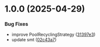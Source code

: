 # 1.0.0 (2025-04-29)


### Bug Fixes

* improve PoolRecyclingStrategy ([31397e3](https://github.com/Unity-UPM-Packages/Unity-Pooling/commit/31397e3592ced60e0c13e2d9820658319f1e0c04))
* update smt ([02c43a7](https://github.com/Unity-UPM-Packages/Unity-Pooling/commit/02c43a7378e3972b4e73f031f12bbc07402b2b6a))
